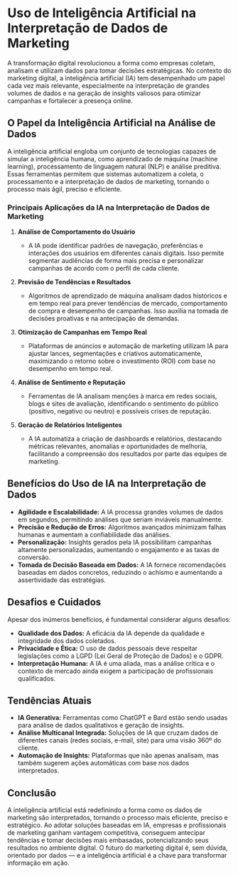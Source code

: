 # Uso de Inteligência Artificial na Interpretação de Dados de Marketing

A transformação digital revolucionou a forma como empresas coletam, analisam e utilizam dados para tomar decisões estratégicas. No contexto do marketing digital, a inteligência artificial (IA) tem desempenhado um papel cada vez mais relevante, especialmente na interpretação de grandes volumes de dados e na geração de insights valiosos para otimizar campanhas e fortalecer a presença online.

## O Papel da Inteligência Artificial na Análise de Dados

A inteligência artificial engloba um conjunto de tecnologias capazes de simular a inteligência humana, como aprendizado de máquina (machine learning), processamento de linguagem natural (NLP) e análise preditiva. Essas ferramentas permitem que sistemas automatizem a coleta, o processamento e a interpretação de dados de marketing, tornando o processo mais ágil, preciso e eficiente.

### Principais Aplicações da IA na Interpretação de Dados de Marketing

1. **Análise de Comportamento do Usuário**
   - A IA pode identificar padrões de navegação, preferências e interações dos usuários em diferentes canais digitais. Isso permite segmentar audiências de forma mais precisa e personalizar campanhas de acordo com o perfil de cada cliente.

2. **Previsão de Tendências e Resultados**
   - Algoritmos de aprendizado de máquina analisam dados históricos e em tempo real para prever tendências de mercado, comportamento de compra e desempenho de campanhas. Isso auxilia na tomada de decisões proativas e na antecipação de demandas.

3. **Otimização de Campanhas em Tempo Real**
   - Plataformas de anúncios e automação de marketing utilizam IA para ajustar lances, segmentações e criativos automaticamente, maximizando o retorno sobre o investimento (ROI) com base no desempenho em tempo real.

4. **Análise de Sentimento e Reputação**
   - Ferramentas de IA analisam menções à marca em redes sociais, blogs e sites de avaliação, identificando o sentimento do público (positivo, negativo ou neutro) e possíveis crises de reputação.

5. **Geração de Relatórios Inteligentes**
   - A IA automatiza a criação de dashboards e relatórios, destacando métricas relevantes, anomalias e oportunidades de melhoria, facilitando a compreensão dos resultados por parte das equipes de marketing.

## Benefícios do Uso de IA na Interpretação de Dados

- **Agilidade e Escalabilidade:** A IA processa grandes volumes de dados em segundos, permitindo análises que seriam inviáveis manualmente.
- **Precisão e Redução de Erros:** Algoritmos avançados minimizam falhas humanas e aumentam a confiabilidade das análises.
- **Personalização:** Insights gerados pela IA possibilitam campanhas altamente personalizadas, aumentando o engajamento e as taxas de conversão.
- **Tomada de Decisão Baseada em Dados:** A IA fornece recomendações baseadas em dados concretos, reduzindo o achismo e aumentando a assertividade das estratégias.

## Desafios e Cuidados

Apesar dos inúmeros benefícios, é fundamental considerar alguns desafios:

- **Qualidade dos Dados:** A eficácia da IA depende da qualidade e integridade dos dados coletados.
- **Privacidade e Ética:** O uso de dados pessoais deve respeitar legislações como a LGPD (Lei Geral de Proteção de Dados) e o GDPR.
- **Interpretação Humana:** A IA é uma aliada, mas a análise crítica e o contexto de mercado ainda exigem a participação de profissionais qualificados.

## Tendências Atuais

- **IA Generativa:** Ferramentas como ChatGPT e Bard estão sendo usadas para análise de dados qualitativos e geração de insights.
- **Análise Multicanal Integrada:** Soluções de IA que cruzam dados de diferentes canais (redes sociais, e-mail, site) para uma visão 360º do cliente.
- **Automação de Insights:** Plataformas que não apenas analisam, mas também sugerem ações automáticas com base nos dados interpretados.

## Conclusão

A inteligência artificial está redefinindo a forma como os dados de marketing são interpretados, tornando o processo mais eficiente, preciso e estratégico. Ao adotar soluções baseadas em IA, empresas e profissionais de marketing ganham vantagem competitiva, conseguem antecipar tendências e tomar decisões mais embasadas, potencializando seus resultados no ambiente digital. O futuro do marketing digital é, sem dúvida, orientado por dados — e a inteligência artificial é a chave para transformar informação em ação.